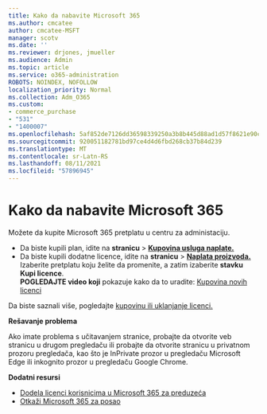 ```yaml
---
title: Kako da nabavite Microsoft 365
ms.author: cmcatee
author: cmcatee-MSFT
manager: scotv
ms.date: ''
ms.reviewer: drjones, jmueller
ms.audience: Admin
ms.topic: article
ms.service: o365-administration
ROBOTS: NOINDEX, NOFOLLOW
localization_priority: Normal
ms.collection: Adm_O365
ms.custom:
- commerce_purchase
- "531"
- "1400007"
ms.openlocfilehash: 5af852de7126dd36598339250a3b8b445d88ad1d57f8621e90c8818e8959f12b
ms.sourcegitcommit: 920051182781bd97ce4d4d6fbd268cb37b84d239
ms.translationtype: MT
ms.contentlocale: sr-Latn-RS
ms.lasthandoff: 08/11/2021
ms.locfileid: "57896945"
---
```

# <a name="how-to-make-a-microsoft-365-purchase"></a>Kako da nabavite Microsoft 365

Možete da kupite Microsoft 365 pretplatu u centru za administaciju.
  
- Da biste kupili plan, idite na **stranicu** \> **[Kupovina usluga naplate.](https://go.microsoft.com/fwlink/p/?linkid=868433)**
- Da biste kupili dodatne licence, idite na **stranicu** \> **[Naplata proizvoda.](https://go.microsoft.com/fwlink/p/?linkid=842054)** Izaberite pretplatu koju želite da promenite, a zatim izaberite **stavku Kupi licence**.\
**POGLEDAJTE video koji** pokazuje kako da to uradite: [Kupovina novih licenci](https://go.microsoft.com/fwlink/p/?linkid=2154857)
  
Da biste saznali više, pogledajte [kupovinu ili uklanjanje licenci.](https://docs.microsoft.com/microsoft-365/commerce/licenses/buy-licenses)

**Rešavanje problema**

Ako imate problema s učitavanjem stranice, probajte da otvorite veb stranicu u drugom pregledaču ili probajte da otvorite stranicu u privatnom prozoru pregledača, kao što je InPrivate prozor u pregledaču Microsoft Edge ili inkognito prozor u pregledaču Google Chrome.

**Dodatni resursi**
  
- [Dodela licenci korisnicima u Microsoft 365 za preduzeća](https://docs.microsoft.com/microsoft-365/admin/add-users/add-users)
- [Otkaži Microsoft 365 za posao](https://docs.microsoft.com/microsoft-365/commerce/subscriptions/cancel-your-subscription)